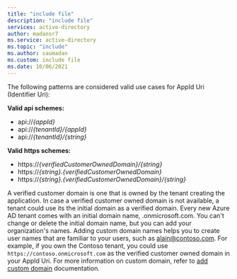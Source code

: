 ```yaml
---
title: "include file"
description: "include file"
services: active-directory
author: madansr7
ms.service: active-directory
ms.topic: "include"
ms.author: saumadan
ms.custom: include file
ms.date: 10/06/2021
---
```


The following patterns are considered valid use cases for AppId Uri (Identifier Uri):

**Valid api schemes:**

- api://_{appId}_ 
- api://_{tenantId}/{appId}_
- api://_{tenantId}/{string}_

**Valid https schemes:**

- https://_{verifiedCustomerOwnedDomain}/{string}_
- https://_{string}.{verifiedCustomerOwnedDomain}_
- https://_{string}.{verifiedCustomerOwnedDomain}/{string}_
  
A verified customer domain is one that is owned by the tenant creating the application. In case a verified customer owned domain is not available, a tenant could use its the initial domain as a verified domain. Every new Azure AD tenant comes with an initial domain name, <domainname>.onmicrosoft.com. You can't change or delete the initial domain name, but you can add your organization's names. Adding custom domain names helps you to create user names that are familiar to your users, such as alain@contoso.com.
For example, if you own the Contoso tenant, you could use `https://contoso.onmicrosoft.com` as the verified customer owned domain in your AppId Uri.
For more information on custom domain, refer to [add custom domain](../articles/active-directory/fundamentals/add-custom-domain.md) documentation.

